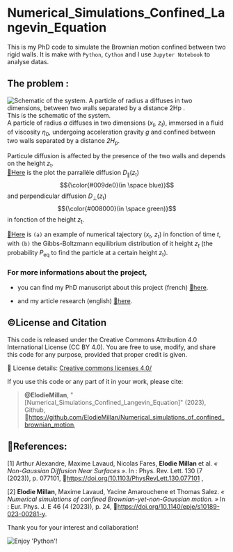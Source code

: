 # Numerical_Simulations_Confined_Langevin_Equation

This is my PhD code to simulate the Brownian motion confined between two rigid walls.
It is make with `Python`, `Cython` and I use `Jupyter Notebook` to analyse datas.

## The problem :
![Schematic of the system. A particle of radius *a* diffuses in two dimensions, between two walls separated by a distance *2H*<sub>p </sub>.](https://media.springernature.com/lw685/springer-static/image/art%3A10.1140%2Fepje%2Fs10189-023-00281-y/MediaObjects/10189_2023_281_Figa_HTML.png?as=webp) \
This is the schematic of the system. \
A particle of radius *a* diffuses in two dimensions (*x<sub>t</sub>, z<sub>t</sub>*), immersed in a fluid of viscosity *η*<sub>0</sub>, undergoing acceleration gravity *g* and confined between two walls separated by a distance *2H*<sub>p</sub>.

Particule diffusion is affected by the presence of the two walls and depends on the height *z*<sub>t</sub>. \
[🔗Here](Double_Walls_Overdamped_Langevin_Python/Diffusion.pdf) is the plot the parrallèle diffusion *D*<sub>∥</sub>(*z*<sub>t</sub>) $${\color{#009de0}(in \space blue)}$$ and perpendicular diffusion *D*<sub>⊥</sub>(*z*<sub>t</sub>) $${\color{#008000}(in \space green)}$$ in fonction of the height *z*<sub>t</sub>.

[🔗Here](Optimisations/Figures/Traj_Peq.pdf) is `(a)` an example of numerical tajectory (*x<sub>t</sub>, z<sub>t</sub>*) in fonction of time *t*, with `(b)` the Gibbs-Boltzmann equilibrium distribution of it height *z<sub>t</sub>* (the probability *P*<sub>eq</sub> to find the particle at a certain height *z*<sub>t</sub>).

### For more informations about the project, 
- you can find my PhD manuscript about this project (french) [🔗here]([Optimisations/Figures/Traj_Peq.pdf](https://theses.hal.science/tel-04583730)).

- and my article research (english) [🔗here](https://link.springer.com/article/10.1140/epje/s10189-023-00281-y).

## ©️License and Citation
This code is released under the Creative Commons Attribution 4.0 International License (CC BY 4.0).
You are free to use, modify, and share this code for any purpose, provided that proper credit is given.

🔗 License details: [Creative commons licenses 4.0/](https://creativecommons.org/licenses/by/4.0/)

If you use this code or any part of it in your work, please cite:

> **@ElodieMillan**, "[Numerical_Simulations_Confined_Langevin_Equation]" (2023), Github, 🔗https://github.com/ElodieMillan/Numerical_simulations_of_confined_brownian_motion,

## 📰References: 
[1] Arthur Alexandre, Maxime Lavaud, Nicolas Fares, **Elodie Millan** et al. _« Non-Gaussian Diffusion
Near Surfaces »_. In : Phys. Rev. Lett. 130 (7 (2023)), p. 077101, 🔗https://doi.org/10.1103/PhysRevLett.130.077101 ,

[2] **Elodie Millan**, Maxime Lavaud, Yacine Amarouchene et Thomas Salez. _« Numerical simulations of
confined Brownian-yet-non-Gaussian motion. »_ In : Eur. Phys. J. E 46 (4 (2023)), p. 24, 🔗https://doi.org/10.1140/epje/s10189-023-00281-y.

Thank you for your interest and collaboration!

![Enjoy 'Python'!](https://myoctocat.com/assets/images/base-octocat.svg)

